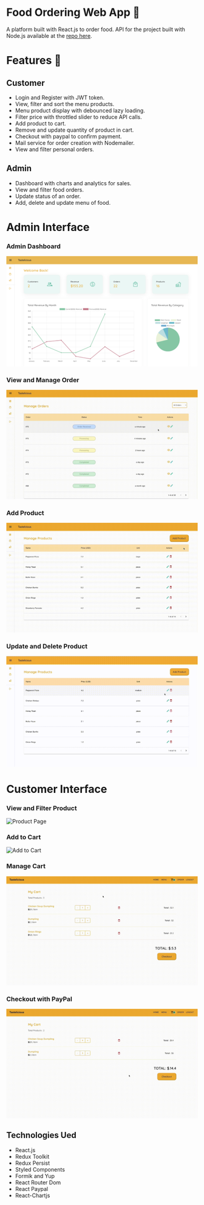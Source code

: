 
# Food Ordering Web App 🍜

A platform built with React.js to order food. API for the project built with Node.js available at the [repo here](https://github.com/rnimisha/resturant-app).


# Features 🍕

## Customer 
- Login and Register with JWT token.
- View, filter and sort the menu products.
- Menu product display with debounced lazy loading.
- Filter price with throttled slider to reduce API calls.
- Add product to cart.
- Remove and update quantity of product in cart.
- Checkout with paypal to confirm payment.
- Mail service for order creation with Nodemailer.
- View and filter personal orders.


## Admin 
- Dashboard with charts and analytics for sales.
- View and filter food orders.
- Update status of an order.
- Add, delete and update menu of food.

# Admin Interface

### Admin Dashboard
![Dashboard](https://raw.githubusercontent.com/rnimisha/resturant-app-client/main/public/admin/dashboard.png)

### View and Manage Order
![Manage Order](https://raw.githubusercontent.com/rnimisha/resturant-app-client/main/public/admin/order.gif)

### Add Product
![Add Product](https://raw.githubusercontent.com/rnimisha/resturant-app-client/main/public/admin/addproduct.gif)


### Update and Delete Product
![Dashboard](https://raw.githubusercontent.com/rnimisha/resturant-app-client/main/public/admin/editdelete.gif)

# Customer Interface

### View and Filter Product
![Product Page](https://raw.githubusercontent.com/rnimisha/resturant-app-client/main/public/customer/filter.gif)

### Add to Cart
![Add to Cart](https://raw.githubusercontent.com/rnimisha/resturant-app-client/main/public/customer/addtocart.gif)

### Manage Cart
![Manage Cart](https://raw.githubusercontent.com/rnimisha/resturant-app-client/main/public/customer/managecart.gif)

### Checkout with PayPal
![Manage Cart](https://raw.githubusercontent.com/rnimisha/resturant-app-client/main/public/customer/payment.gif)




## Technologies Ued

- React.js 
- Redux Toolkit
- Redux Persist
- Styled Components
- Formik and Yup
- React Router Dom
- React Paypal
- React-Chartjs



